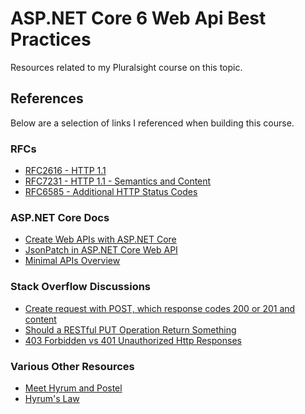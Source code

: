 # ASP.NET Core 6 Web Api Best Practices

Resources related to my Pluralsight course on this topic.

## References

Below are a selection of links I referenced when building this course.

### RFCs

- [RFC2616 - HTTP 1.1](https://datatracker.ietf.org/doc/html/rfc2616#section-10)
- [RFC7231 - HTTP 1.1 - Semantics and Content](https://datatracker.ietf.org/doc/html/rfc7231#section-6.3.2)
- [RFC6585 - Additional HTTP Status Codes](https://www.rfc-editor.org/rfc/rfc6585#section-4)

### ASP.NET Core Docs

- [Create Web APIs with ASP.NET Core](https://docs.microsoft.com/en-us/aspnet/core/web-api/?view=aspnetcore-6.0)
- [JsonPatch in ASP.NET Core Web API](https://docs.microsoft.com/en-us/aspnet/core/web-api/jsonpatch?view=aspnetcore-6.0)
- [Minimal APIs Overview](https://docs.microsoft.com/en-us/aspnet/core/fundamentals/minimal-apis?view=aspnetcore-6.0)

### Stack Overflow Discussions

- [Create request with POST, which response codes 200 or 201 and content](https://stackoverflow.com/questions/1860645/create-request-with-post-which-response-codes-200-or-201-and-content)
- [Should a RESTful PUT Operation Return Something](https://stackoverflow.com/questions/797834/should-a-restful-put-operation-return-something)
- [403 Forbidden vs 401 Unauthorized Http Responses](https://stackoverflow.com/questions/3297048/403-forbidden-vs-401-unauthorized-http-responses)

### Various Other Resources

- [Meet Hyrum and Postel](https://nordicapis.com/meet-hyrum-and-postel/)
- [Hyrum's Law](https://www.hyrumslaw.com/)
